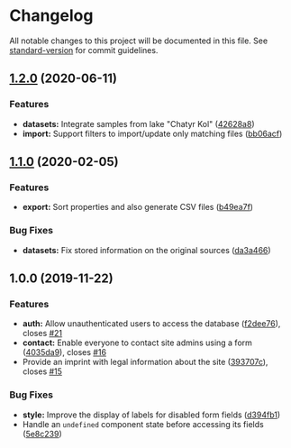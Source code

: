 # Changelog

All notable changes to this project will be documented in this file. See [standard-version](https://github.com/conventional-changelog/standard-version) for commit guidelines.

## [1.2.0](https://github.com/nether-cat/nether-db/compare/v1.1.0...v1.2.0) (2020-06-11)


### Features

* **datasets:** Integrate samples from lake "Chatyr Kol" ([42628a8](https://github.com/nether-cat/nether-db/commit/42628a823fe35adc12b8473ebe92a3269b529242))
* **import:** Support filters to import/update only matching files ([bb06acf](https://github.com/nether-cat/nether-db/commit/bb06acfd0509b2171a9ed09b7e9d711c7295c0bc))

## [1.1.0](https://github.com/nether-cat/nether-db/compare/v1.0.0...v1.1.0) (2020-02-05)


### Features

* **export:** Sort properties and also generate CSV files ([b49ea7f](https://github.com/nether-cat/nether-db/commit/b49ea7f08e4eb2567665e9d75ede15c6ea09fb05))


### Bug Fixes

* **datasets:** Fix stored information on the original sources ([da3a466](https://github.com/nether-cat/nether-db/commit/da3a466fd09fd34c03dd45de23162aaa2da2efa8))

## 1.0.0 (2019-11-22)


### Features

* **auth:** Allow unauthenticated users to access the database ([f2dee76](https://github.com/nether-cat/nether-db/commit/f2dee76dd82cbbd5d3fcc0429c5d63b24d4eb2cc)), closes [#21](https://gitlab.forgefire.net/gfz/nether-db/issues/21)
* **contact:** Enable everyone to contact site admins using a form ([4035da9](https://github.com/nether-cat/nether-db/commit/4035da91df75e355090363f83a1190ec2e9158fb)), closes [#16](https://gitlab.forgefire.net/gfz/nether-db/issues/16)
* Provide an imprint with legal information about the site ([393707c](https://github.com/nether-cat/nether-db/commit/393707c7b62b31991c9827139915e1beb29c67cc)), closes [#15](https://gitlab.forgefire.net/gfz/nether-db/issues/15)


### Bug Fixes

* **style:** Improve the display of labels for disabled form fields ([d394fb1](https://github.com/nether-cat/nether-db/commit/d394fb169bed6bde2c21ae466aec429343a255ac))
* Handle an `undefined` component state before accessing its fields ([5e8c239](https://github.com/nether-cat/nether-db/commit/5e8c2391865fced1b36ef0c7c05d900eef8aef5c))
